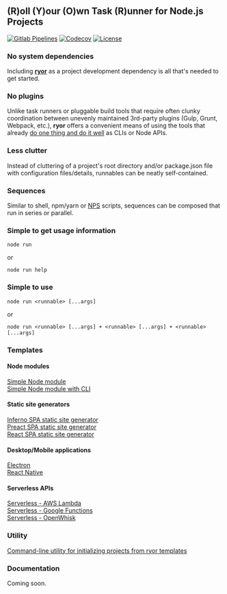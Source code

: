 ## (R)oll (Y)our (O)wn Task (R)unner for Node.js Projects

[![Gitlab Pipelines](https://gitlab.com/ryor-/ryor/badges/master/pipeline.svg)](https://gitlab.com/ryor-/ryor/pipelines)
[![Codecov](https://img.shields.io/codecov/c/github/ryor/ryor.svg)](https://codecov.io/gh/ryor/ryor)
[![License](https://img.shields.io/github/license/ryor/ryor.svg)](https://github.com/ryor/ryor/blob/master/LICENSE)

### No system dependencies

Including **[ryor](https://www.npmjs.com/package/ryor)** as a project development dependency is all that's needed to get started.

### No plugins

Unlike task runners or pluggable build tools that require often clunky coordination between unevenly maintained 3rd-party plugins (Gulp, Grunt, Webpack, etc.), **ryor** offers a convenient means of using the tools that already [do one thing and do it well](https://en.wikipedia.org/wiki/Unix_philosophy) as CLIs or Node APIs.

### Less clutter

Instead of cluttering of a project's root directory and/or package.json file with configuration files/details, runnables can be neatly self-contained.

### Sequences

Similar to shell, npm/yarn or [NPS](https://www.npmjs.com/package/nps) scripts, sequences can be composed that run in series or parallel.

### Simple to get usage information

```node run```

or

```node run help```

### Simple to use

```node run <runnable> [...args]```

or

```node run <runnable> [...args] + <runnable> [...args] + <runnable> [...args]```

### Templates

#### Node modules

[Simple Node module](https://github.com/ryor/ryor-module)<br>
[Simple Node module with CLI](https://github.com/ryor/ryor-cli)

#### Static site generators

[Inferno SPA static site generator](https://github.com/ryor/ryor-static-gen-inferno)<br>
[Preact SPA static site generator](https://github.com/ryor/ryor-static-gen-preact)<br>
[React SPA static site generator](https://github.com/ryor/ryor-static-gen-react)

#### Desktop/Mobile applications

[Electron](https://github.com/ryor/ryor-electron)<br>
[React Native](https://github.com/ryor/ryor-react-native)

#### Serverless APIs

[Serverless - AWS Lambda](https://github.com/ryor/ryor-serverless-aws)<br>
[Serverless - Google Functions](https://github.com/ryor/ryor-serverless-google)<br>
[Serverless - OpenWhisk](https://github.com/ryor/ryor-serverless-openwhisk)

### Utility

[Command-line utility for initializing projects from ryor templates](https://github.com/ryor/ryor-init)

### Documentation

Coming soon.
